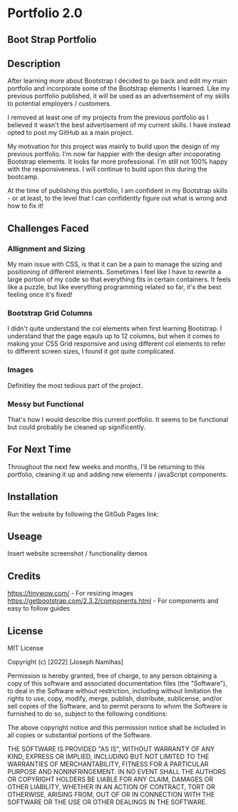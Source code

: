 # Portfolio 2.0

## Boot Strap Portfolio

## Description
After learning more about Bootstrap I decided to go back and edit my main portfolio and incorporate some of the Bootstrap elements I learned. Like my previous portfolio published, it will be used as an advertisement of my skills to potential employers / customers. 

I removed at least one of my projects from the previous portfolio as I believed it wasn't the best advertisement of my current skills. I have instead opted to post my GitHub as a main project.

My motivation for this project was mainly to build upon the design of my previous portfolio. I'm now far happier with the design after incoporating Bootstrap elements. It looks far more professional. I'm still not 100% happy with the responsiveness. I will continue to build upon this during the bootcamp.

At the time of publishing this portfolio, I am confident in my Bootstrap skills - or at least, to the level that I can confidently figure out what is wrong and how to fix it!

## Challenges Faced

### Allignment and Sizing

My main issue with CSS, is that it can be a pain to manage the sizing and positioning of different elements. Sometimes I feel like I have to rewrite a large portion of my code so that everything fits in certain containers. It feels like a puzzle, but like everything programming related so far, it's the best feeling once it's fixed!

### Bootstrap Grid Columns

I didn't quite understand the col elements when first learning Bootstrap. I understand that the page eqauls up to 12 columns, but when it comes to making your CSS Grid responsive and using different col elements to refer to different screen sizes, I found it got quite complicated.

### Images

Definitley the most tedious part of the project. 

<!-- More info here about how I got past this issue -->

### Messy but Functional

That's how I would describe this current portfolio. It seems to be functional but could probably be cleaned up significently. 

## For Next Time

Throughout the next few weeks and months, I'll be returning to this portfolio, cleaning it up and adding new elements / javaScript components.

## Installation

Run the website by following the GitGub Pages link: 


## Useage

Insert website screenshot / functionality demos

## Credits

https://tinywow.com/ - For resizing images
https://getbootstrap.com/2.3.2/components.html - For components and easy to follow guides

## License 

MIT License

Copyright (c) [2022] [Joseph Namihas]

Permission is hereby granted, free of charge, to any person obtaining a copy of this software and associated documentation files (the "Software"), to deal in the Software without restriction, including without limitation the rights to use, copy, modify, merge, publish, distribute, sublicense, and/or sell copies of the Software, and to permit persons to whom the Software is furnished to do so, subject to the following conditions:

The above copyright notice and this permission notice shall be included in all copies or substantial portions of the Software.

THE SOFTWARE IS PROVIDED "AS IS", WITHOUT WARRANTY OF ANY KIND, EXPRESS OR IMPLIED, INCLUDING BUT NOT LIMITED TO THE WARRANTIES OF MERCHANTABILITY, FITNESS FOR A PARTICULAR PURPOSE AND NONINFRINGEMENT. IN NO EVENT SHALL THE AUTHORS OR COPYRIGHT HOLDERS BE LIABLE FOR ANY CLAIM, DAMAGES OR OTHER LIABILITY, WHETHER IN AN ACTION OF CONTRACT, TORT OR OTHERWISE, ARISING FROM, OUT OF OR IN CONNECTION WITH THE SOFTWARE OR THE USE OR OTHER DEALINGS IN THE SOFTWARE.